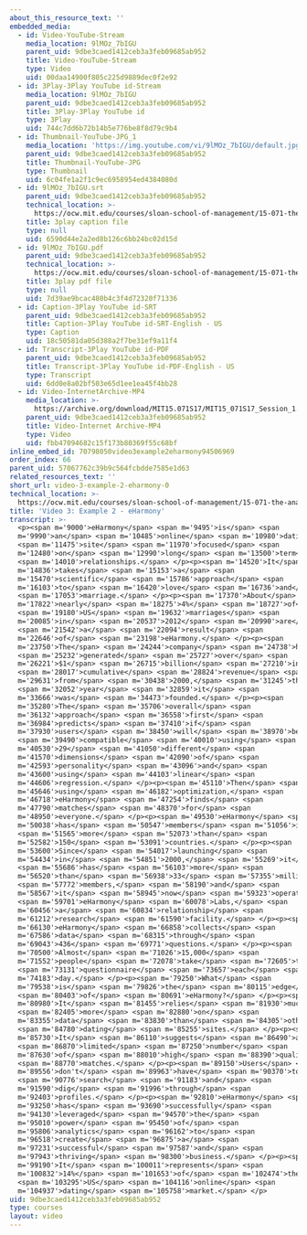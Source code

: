 ```yaml
---
about_this_resource_text: ''
embedded_media:
  - id: Video-YouTube-Stream
    media_location: 9lMOz_7bIGU
    parent_uid: 9dbe3caed1412ceb3a3feb09685ab952
    title: Video-YouTube-Stream
    type: Video
    uid: 00daa14900f805c225d9889dec0f2e92
  - id: 3Play-3Play YouTube id-Stream
    media_location: 9lMOz_7bIGU
    parent_uid: 9dbe3caed1412ceb3a3feb09685ab952
    title: 3Play-3Play YouTube id
    type: 3Play
    uid: 744c7dd6b72b14b5e776be8f8d79c9b4
  - id: Thumbnail-YouTube-JPG_1
    media_location: 'https://img.youtube.com/vi/9lMOz_7bIGU/default.jpg'
    parent_uid: 9dbe3caed1412ceb3a3feb09685ab952
    title: Thumbnail-YouTube-JPG
    type: Thumbnail
    uid: 6c04fe1a2f1c9ec6958954ed4384080d
  - id: 9lMOz_7bIGU.srt
    parent_uid: 9dbe3caed1412ceb3a3feb09685ab952
    technical_location: >-
      https://ocw.mit.edu/courses/sloan-school-of-management/15-071-the-analytics-edge-spring-2017/an-introduction-to-analytics/the-analytics-edge-intelligence-happiness-and-health-lecture-sequence/video-3-example-2-eharmony/video-3-example-2-eharmony-0/9lMOz_7bIGU.srt
    title: 3play caption file
    type: null
    uid: 6590d44e2a2ed8b126c6bb24bc02d15d
  - id: 9lMOz_7bIGU.pdf
    parent_uid: 9dbe3caed1412ceb3a3feb09685ab952
    technical_location: >-
      https://ocw.mit.edu/courses/sloan-school-of-management/15-071-the-analytics-edge-spring-2017/an-introduction-to-analytics/the-analytics-edge-intelligence-happiness-and-health-lecture-sequence/video-3-example-2-eharmony/video-3-example-2-eharmony-0/9lMOz_7bIGU.pdf
    title: 3play pdf file
    type: null
    uid: 7d39ae9bcac480b4c3f4d72320f71336
  - id: Caption-3Play YouTube id-SRT
    parent_uid: 9dbe3caed1412ceb3a3feb09685ab952
    title: Caption-3Play YouTube id-SRT-English - US
    type: Caption
    uid: 18c50581da05d388a2f7be31ef9a11f4
  - id: Transcript-3Play YouTube id-PDF
    parent_uid: 9dbe3caed1412ceb3a3feb09685ab952
    title: Transcript-3Play YouTube id-PDF-English - US
    type: Transcript
    uid: 6dd0e8a02bf503e65d1ee1ea45f4bb28
  - id: Video-InternetArchive-MP4
    media_location: >-
      https://archive.org/download/MIT15.071S17/MIT15_071S17_Session_1.2.03_300k.mp4
    parent_uid: 9dbe3caed1412ceb3a3feb09685ab952
    title: Video-Internet Archive-MP4
    type: Video
    uid: fbb47094682c15f173b80369f55c68bf
inline_embed_id: 70798050video3example2eharmony94506969
order_index: 66
parent_uid: 57067762c39b9c564fcbdde7585e1d63
related_resources_text: ''
short_url: video-3-example-2-eharmony-0
technical_location: >-
  https://ocw.mit.edu/courses/sloan-school-of-management/15-071-the-analytics-edge-spring-2017/an-introduction-to-analytics/the-analytics-edge-intelligence-happiness-and-health-lecture-sequence/video-3-example-2-eharmony/video-3-example-2-eharmony-0
title: 'Video 3: Example 2 - eHarmony'
transcript: >-
  <p><span m='9000'>eHarmony</span> <span m='9495'>is</span> <span
  m='9990'>an</span> <span m='10485'>online</span> <span m='10980'>dating</span>
  <span m='11475'>site</span> <span m='11970'>focused</span> <span
  m='12480'>on</span> <span m='12990'>long</span> <span m='13500'>term</span>
  <span m='14010'>relationships.</span> </p><p><span m='14520'>It</span> <span
  m='14836'>takes</span> <span m='15153'>a</span> <span
  m='15470'>scientific</span> <span m='15786'>approach</span> <span
  m='16103'>to</span> <span m='16420'>love</span> <span m='16736'>and</span>
  <span m='17053'>marriage.</span> </p><p><span m='17370'>About</span> <span
  m='17822'>nearly</span> <span m='18275'>4%</span> <span m='18727'>of</span>
  <span m='19180'>US</span> <span m='19632'>marriages</span> <span
  m='20085'>in</span> <span m='20537'>2012</span> <span m='20990'>are</span>
  <span m='21542'>a</span> <span m='22094'>result</span> <span
  m='22646'>of</span> <span m='23198'>eHarmony.</span> </p><p><span
  m='23750'>The</span> <span m='24244'>company</span> <span m='24738'>has</span>
  <span m='25232'>generated</span> <span m='25727'>over</span> <span
  m='26221'>$1</span> <span m='26715'>billion</span> <span m='27210'>in</span>
  <span m='28017'>cumulative</span> <span m='28824'>revenue</span> <span
  m='29631'>from</span> <span m='30438'>2000,</span> <span m='31245'>the</span>
  <span m='32052'>year</span> <span m='32859'>it</span> <span
  m='33666'>was</span> <span m='34473'>founded.</span> </p><p><span
  m='35280'>The</span> <span m='35706'>overall</span> <span
  m='36132'>approach</span> <span m='36558'>first</span> <span
  m='36984'>predicts</span> <span m='37410'>if</span> <span
  m='37930'>users</span> <span m='38450'>will</span> <span m='38970'>be</span>
  <span m='39490'>compatible</span> <span m='40010'>using</span> <span
  m='40530'>29</span> <span m='41050'>different</span> <span
  m='41570'>dimensions</span> <span m='42090'>of</span> <span
  m='42593'>personality</span> <span m='43096'>and</span> <span
  m='43600'>using</span> <span m='44103'>linear</span> <span
  m='44606'>regression.</span> </p><p><span m='45110'>Then</span> <span
  m='45646'>using</span> <span m='46182'>optimization,</span> <span
  m='46718'>eHarmony</span> <span m='47254'>finds</span> <span
  m='47790'>matches</span> <span m='48370'>for</span> <span
  m='48950'>everyone.</span> </p><p><span m='49530'>eHarmony</span> <span
  m='50038'>has</span> <span m='50547'>members</span> <span m='51056'>in</span>
  <span m='51565'>more</span> <span m='52073'>than</span> <span
  m='52582'>150</span> <span m='53091'>countries.</span> </p><p><span
  m='53600'>Since</span> <span m='54017'>launching</span> <span
  m='54434'>in</span> <span m='54851'>2000,</span> <span m='55269'>it</span>
  <span m='55686'>has</span> <span m='56103'>more</span> <span
  m='56520'>than</span> <span m='56938'>33</span> <span m='57355'>million</span>
  <span m='57772'>members,</span> <span m='58190'>and</span> <span
  m='58567'>it</span> <span m='58945'>now</span> <span m='59323'>operates</span>
  <span m='59701'>eHarmony</span> <span m='60078'>Labs,</span> <span
  m='60456'>a</span> <span m='60834'>relationship</span> <span
  m='61212'>research</span> <span m='61590'>facility.</span> </p><p><span
  m='66130'>eHarmony</span> <span m='66858'>collects</span> <span
  m='67586'>data</span> <span m='68315'>through</span> <span
  m='69043'>436</span> <span m='69771'>questions.</span> </p><p><span
  m='70500'>Almost</span> <span m='71026'>15,000</span> <span
  m='71552'>people</span> <span m='72078'>take</span> <span m='72605'>the</span>
  <span m='73131'>questionnaire</span> <span m='73657'>each</span> <span
  m='74183'>day.</span> </p><p><span m='79250'>What</span> <span
  m='79538'>is</span> <span m='79826'>the</span> <span m='80115'>edge</span>
  <span m='80403'>of</span> <span m='80691'>eHarmony?</span> </p><p><span
  m='80980'>It</span> <span m='81455'>relies</span> <span m='81930'>much</span>
  <span m='82405'>more</span> <span m='82880'>on</span> <span
  m='83355'>data</span> <span m='83830'>than</span> <span m='84305'>other</span>
  <span m='84780'>dating</span> <span m='85255'>sites.</span> </p><p><span
  m='85730'>It</span> <span m='86110'>suggests</span> <span m='86490'>a</span>
  <span m='86870'>limited</span> <span m='87250'>number</span> <span
  m='87630'>of</span> <span m='88010'>high</span> <span m='88390'>quality</span>
  <span m='88770'>matches.</span> </p><p><span m='89150'>Users</span> <span
  m='89556'>don't</span> <span m='89963'>have</span> <span m='90370'>to</span>
  <span m='90776'>search</span> <span m='91183'>and</span> <span
  m='91590'>dig</span> <span m='91996'>through</span> <span
  m='92403'>profiles.</span> </p><p><span m='92810'>eHarmony</span> <span
  m='93250'>has</span> <span m='93690'>successfully</span> <span
  m='94130'>leveraged</span> <span m='94570'>the</span> <span
  m='95010'>power</span> <span m='95450'>of</span> <span
  m='95806'>analytics</span> <span m='96162'>to</span> <span
  m='96518'>create</span> <span m='96875'>a</span> <span
  m='97231'>successful</span> <span m='97587'>and</span> <span
  m='97943'>thriving</span> <span m='98300'>business.</span> </p><p><span
  m='99190'>It</span> <span m='100011'>represents</span> <span
  m='100832'>14%</span> <span m='101653'>of</span> <span m='102474'>the</span>
  <span m='103295'>US</span> <span m='104116'>online</span> <span
  m='104937'>dating</span> <span m='105758'>market.</span> </p>
uid: 9dbe3caed1412ceb3a3feb09685ab952
type: courses
layout: video
---
```

